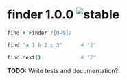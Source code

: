 
# finder 1.0.0 ![stable](https://img.shields.io/badge/stability-stable-4EBA0F.svg?style=flat)

```coffee
find = Finder /[0-9]/

find "a 1 b 2 c 3"      # "1"

find.next()             # "2"
```

**TODO:** Write tests and documentation?!
